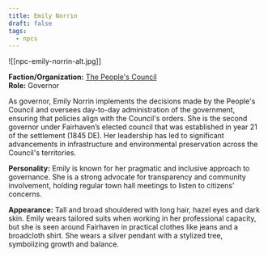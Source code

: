 ```yaml
---
title: Emily Norrin
draft: false
tags:
  - npcs
---
```

![[npc-emily-norrin-alt.jpg]]

**Faction/Organization:** [The People's Council](the-peoples-council.md)<br>
**Role:** Governor

As governor, Emily Norrin implements the decisions made by the People's Council and oversees day-to-day administration of the government, ensuring that policies align with the Council's orders. She is the second governor under Fairhaven’s elected council that was established in year 21 of the settlement (1845 DE). Her leadership has led to significant advancements in infrastructure and environmental preservation across the Council's territories.

**Personality:** Emily is known for her pragmatic and inclusive approach to governance. She is a strong advocate for transparency and community involvement, holding regular town hall meetings to listen to citizens' concerns.

**Appearance:** Tall and broad shouldered with long hair, hazel eyes and dark skin. Emily wears tailored suits when working in her professional capacity, but she is seen around Fairhaven in practical clothes like jeans and a broadcloth shirt. She wears a silver pendant with a stylized tree, symbolizing growth and balance.